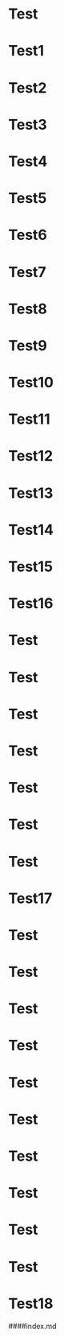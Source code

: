 # Test
# Test1

# Test2

# Test3
# Test4

# Test5
# Test6

# Test7
# Test8

# Test9
# Test10
# Test11
# Test12

# Test13
# Test14

# Test15
# Test16

# Test
# Test

# Test
# Test

# Test
# Test

# Test
# Test17

# Test
# Test

# Test
# Test

# Test
# Test

# Test
# Test

# Test
# Test

# Test18

####index.md